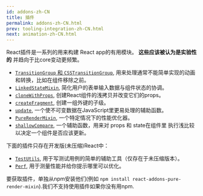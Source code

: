 ```yaml
---
id: addons-zh-CN
title: 插件
permalink: addons-zh-CN.html
prev: tooling-integration-zh-CN.html
next: animation-zh-CN.html
---
```


React插件是一系列的用来构建 React app的有用模块。 **这些应该被认为是实验性的** 并趋向于比core变动更频繁。

- [`TransitionGroup` 和 `CSSTransitionGroup`](animation.html), 用来处理通常不能简单实现的动画和转换，比如在组件移除之前。
- [`LinkedStateMixin`](two-way-binding-helpers.html), 简化用户的表单输入数据与组件状态的协调。
- [`cloneWithProps`](clone-with-props.html), 创建React组件的浅拷贝并改变它们的props。
- [`createFragment`](create-fragment.html), 创建一组外键的子级。
- [`update`](update.html), 一个使不可变数据在JavaScript里更易处理的辅助函数。
- [`PureRenderMixin`](pure-render-mixin.html), 一个特定情况下的性能优化器。
- [`shallowCompare`](shallow-compare.html), 一个辅助函数，用来对 props 和 state在组件里 执行浅比较 以决定一个组件是否应该更新。

下面的插件只存在开发版(未压缩)React中：

- [`TestUtils`](test-utils.html), 用于写测试用例的简单的辅助工具（仅存在于未压缩版本）。
- [`Perf`](perf.html), 用于测量性能并给你提示哪里可以优化。

要获取插件，单独从npm安装他们(例如 `npm install react-addons-pure-render-mixin`).我们不支持使用插件如果你没有用npm.
